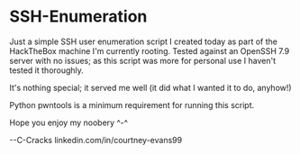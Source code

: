 # SSH-Enumeration

Just a simple SSH user enumeration script I created today as part of the HackTheBox machine I'm currently rooting.
Tested against an OpenSSH 7.9 server with no issues; as this script was more for personal use I haven't tested it thoroughly.

It's nothing special; it served me well (it did what I wanted it to do, anyhow!)

Python pwntools is a minimum requirement for running this script.

Hope you enjoy my noobery ^-^

--C-Cracks
  linkedin.com/in/courtney-evans99
